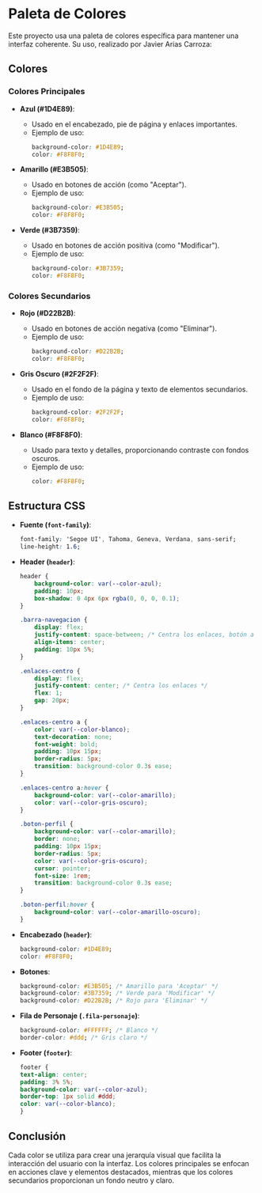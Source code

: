 # Paleta de Colores

Este proyecto usa una paleta de colores específica para mantener una interfaz coherente. 
Su uso, realizado por Javier Arias Carroza:

## Colores

### Colores Principales

- **Azul (#1D4E89)**:  
  - Usado en el encabezado, pie de página y enlaces importantes.
  - Ejemplo de uso:
    ```css
    background-color: #1D4E89;
    color: #F8F8F0;
    ```

- **Amarillo (#E3B505)**:  
  - Usado en botones de acción (como "Aceptar").
  - Ejemplo de uso:
    ```css
    background-color: #E3B505;
    color: #F8F8F0;
    ```

- **Verde (#3B7359)**:  
  - Usado en botones de acción positiva (como "Modificar").
  - Ejemplo de uso:
    ```css
    background-color: #3B7359;
    color: #F8F8F0;
    ```

### Colores Secundarios

- **Rojo (#D22B2B)**:  
  - Usado en botones de acción negativa (como "Eliminar").
  - Ejemplo de uso:
    ```css
    background-color: #D22B2B;
    color: #F8F8F0;
    ```

- **Gris Oscuro (#2F2F2F)**:  
  - Usado en el fondo de la página y texto de elementos secundarios.
  - Ejemplo de uso:
    ```css
    background-color: #2F2F2F;
    color: #F8F8F0;
    ```

- **Blanco (#F8F8F0)**:  
  - Usado para texto y detalles, proporcionando contraste con fondos oscuros.
  - Ejemplo de uso:
    ```css
    color: #F8F8F0;
    ```

## Estructura CSS

- **Fuente (`font-family`)**:
    ```css
    font-family: 'Segoe UI', Tahoma, Geneva, Verdana, sans-serif;
    line-height: 1.6;
    ```

- **Header (`header`)**:
    ```css
    header {
        background-color: var(--color-azul);
        padding: 10px;
        box-shadow: 0 4px 6px rgba(0, 0, 0, 0.1);
    }

    .barra-navegacion {
        display: flex;
        justify-content: space-between; /* Centra los enlaces, botón a la derecha */
        align-items: center;
        padding: 10px 5%;
    }

    .enlaces-centro {
        display: flex;
        justify-content: center; /* Centra los enlaces */
        flex: 1;
        gap: 20px;
    }

    .enlaces-centro a {
        color: var(--color-blanco);
        text-decoration: none;
        font-weight: bold;
        padding: 10px 15px;
        border-radius: 5px;
        transition: background-color 0.3s ease;
    }

    .enlaces-centro a:hover {
        background-color: var(--color-amarillo);
        color: var(--color-gris-oscuro);
    }

    .boton-perfil {
        background-color: var(--color-amarillo);
        border: none;
        padding: 10px 15px;
        border-radius: 5px;
        color: var(--color-gris-oscuro);
        cursor: pointer;
        font-size: 1rem;
        transition: background-color 0.3s ease;
    }

    .boton-perfil:hover {
        background-color: var(--color-amarillo-oscuro);
    }
    ```

- **Encabezado (`header`)**:
    ```css
    background-color: #1D4E89;
    color: #F8F8F0;
    ```

- **Botones**:
    ```css
    background-color: #E3B505; /* Amarillo para 'Aceptar' */
    background-color: #3B7359; /* Verde para 'Modificar' */
    background-color: #D22B2B; /* Rojo para 'Eliminar' */
    ```

- **Fila de Personaje (`.fila-personaje`)**:
    ```css
    background-color: #FFFFFF; /* Blanco */
    border-color: #ddd; /* Gris claro */
    ```

- **Footer (`footer`)**:
    ```css
    footer {
    text-align: center;
    padding: 3% 5%;
    background-color: var(--color-azul);
    border-top: 1px solid #ddd;
    color: var(--color-blanco);
    }
    ```

## Conclusión

Cada color se utiliza para crear una jerarquía visual que facilita la interacción del usuario con la interfaz. Los colores principales se enfocan en acciones clave y elementos destacados, mientras que los colores secundarios proporcionan un fondo neutro y claro.

